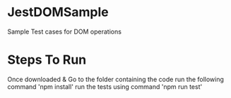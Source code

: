 # JestDOMSample
Sample Test cases for DOM operations

# Steps To Run
Once downloaded & Go to the folder containing the code
run the following command 'npm install'
run the tests using command 'npm run test'
